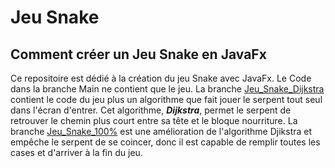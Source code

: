 # Jeu Snake

## Comment créer un Jeu Snake en JavaFx

Ce repositoire est dédié à la création du jeu Snake avec JavaFx. 
Le Code dans la branche Main ne contient que le jeu. La branche [Jeu_Snake_Dijkstra](https://github.com/kerestes/SnakeGameFx/tree/Jeu_Snake_Dijkstra) contient le code du jeu plus un algorithme que fait jouer le serpent tout seul dans l'écran d'entrer. Cet algorithme, ***_Dijkstra_***, permet le serpent de retrouver le chemin plus court entre sa tête et le bloque nourriture. 
La branche [Jeu_Snake_100%](https://github.com/kerestes/SnakeGameFx/tree/Jeu_Snake_100%25) est une amélioration de l'algorithme Djikstra et empêche le serpent de se coincer, donc il est capable de remplir toutes les cases et d'arriver à la fin du jeu.

